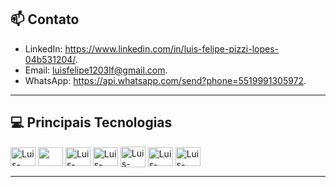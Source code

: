 <h2>📫 Contato</h2>

* LinkedIn: https://www.linkedin.com/in/luis-felipe-pizzi-lopes-04b531204/.
* Email: luisfelipe1203lf@gmail.com.
* WhatsApp: https://api.whatsapp.com/send?phone=5519991305972.

<hr>

 <h2>💻 Principais Tecnologias</h2>    
<div style="display: inline_block">
  <img align="center" alt="Luis-CSharp" height="30" width="40"src="https://cdn.jsdelivr.net/gh/devicons/devicon/icons/csharp/csharp-original.svg"/>
  <img align="center" height="30" width="40" src="https://cdn.jsdelivr.net/gh/devicons/devicon/icons/dotnetcore/dotnetcore-original.svg" />        
  <link rel="stylesheet" href="https://cdn.jsdelivr.net/gh/devicons/devicon@v2.15.1/devicon.min.css"> 
  <img align="center" alt="Luis-JavaScript" height="30" width="40"src="https://cdn.jsdelivr.net/gh/devicons/devicon/icons/javascript/javascript-original.svg"/>
  <img align="center" alt="Luis-React" height="30" width="40" src="https://cdn.jsdelivr.net/gh/devicons/devicon/icons/react/react-original.svg" />
  <img align="center" alt="Luis-Java" height="33" width="40"src="https://cdn.jsdelivr.net/gh/devicons/devicon/icons/java/java-original.svg"/>
  <img align="center" alt="Luis-Html" height="30" width="40" src="https://cdn.jsdelivr.net/gh/devicons/devicon/icons/html5/html5-original.svg" />
  <img align="center" alt="Luis-Css" height="30" width="40"src="https://cdn.jsdelivr.net/gh/devicons/devicon/icons/css3/css3-original.svg" />     
</div>

<hr>
